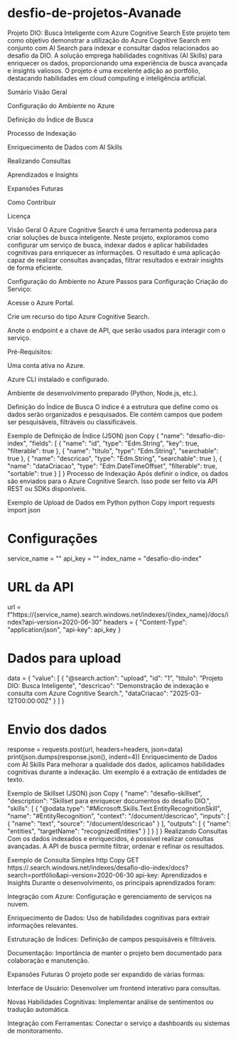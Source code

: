 # desfio-de-projetos-Avanade

Projeto DIO: Busca Inteligente com Azure Cognitive Search
Este projeto tem como objetivo demonstrar a utilização do Azure Cognitive Search em conjunto com AI Search para indexar e consultar dados relacionados ao desafio da DIO. A solução emprega habilidades cognitivas (AI Skills) para enriquecer os dados, proporcionando uma experiência de busca avançada e insights valiosos. O projeto é uma excelente adição ao portfólio, destacando habilidades em cloud computing e inteligência artificial.

Sumário
Visão Geral

Configuração do Ambiente no Azure

Definição do Índice de Busca

Processo de Indexação

Enriquecimento de Dados com AI Skills

Realizando Consultas

Aprendizados e Insights

Expansões Futuras

Como Contribuir

Licença

Visão Geral
O Azure Cognitive Search é uma ferramenta poderosa para criar soluções de busca inteligente. Neste projeto, exploramos como configurar um serviço de busca, indexar dados e aplicar habilidades cognitivas para enriquecer as informações. O resultado é uma aplicação capaz de realizar consultas avançadas, filtrar resultados e extrair insights de forma eficiente.

Configuração do Ambiente no Azure
Passos para Configuração
Criação do Serviço:

Acesse o Azure Portal.

Crie um recurso do tipo Azure Cognitive Search.

Anote o endpoint e a chave de API, que serão usados para interagir com o serviço.

Pré-Requisitos:

Uma conta ativa no Azure.

Azure CLI instalado e configurado.

Ambiente de desenvolvimento preparado (Python, Node.js, etc.).

Definição do Índice de Busca
O índice é a estrutura que define como os dados serão organizados e pesquisados. Ele contém campos que podem ser pesquisáveis, filtráveis ou classificáveis.

Exemplo de Definição de Índice (JSON)
json
Copy
{
  "name": "desafio-dio-index",
  "fields": [
    {
      "name": "id",
      "type": "Edm.String",
      "key": true,
      "filterable": true
    },
    {
      "name": "titulo",
      "type": "Edm.String",
      "searchable": true
    },
    {
      "name": "descricao",
      "type": "Edm.String",
      "searchable": true
    },
    {
      "name": "dataCriacao",
      "type": "Edm.DateTimeOffset",
      "filterable": true,
      "sortable": true
    }
  ]
}
Processo de Indexação
Após definir o índice, os dados são enviados para o Azure Cognitive Search. Isso pode ser feito via API REST ou SDKs disponíveis.

Exemplo de Upload de Dados em Python
python
Copy
import requests
import json

# Configurações
service_name = "<nome-do-servico>"
api_key = "<sua-chave-de-api>"
index_name = "desafio-dio-index"

# URL da API
url = f"https://{service_name}.search.windows.net/indexes/{index_name}/docs/index?api-version=2020-06-30"
headers = {
    "Content-Type": "application/json",
    "api-key": api_key
}

# Dados para upload
data = {
    "value": [
        {
            "@search.action": "upload",
            "id": "1",
            "titulo": "Projeto DIO: Busca Inteligente",
            "descricao": "Demonstração de indexação e consulta com Azure Cognitive Search.",
            "dataCriacao": "2025-03-12T00:00:00Z"
        }
    ]
}

# Envio dos dados
response = requests.post(url, headers=headers, json=data)
print(json.dumps(response.json(), indent=4))
Enriquecimento de Dados com AI Skills
Para melhorar a qualidade dos dados, aplicamos habilidades cognitivas durante a indexação. Um exemplo é a extração de entidades de texto.

Exemplo de Skillset (JSON)
json
Copy
{
  "name": "desafio-skillset",
  "description": "Skillset para enriquecer documentos do desafio DIO.",
  "skills": [
    {
      "@odata.type": "#Microsoft.Skills.Text.EntityRecognitionSkill",
      "name": "#EntityRecognition",
      "context": "/document/descricao",
      "inputs": [
        {
          "name": "text",
          "source": "/document/descricao"
        }
      ],
      "outputs": [
        {
          "name": "entities",
          "targetName": "recognizedEntities"
        }
      ]
    }
  ]
}
Realizando Consultas
Com os dados indexados e enriquecidos, é possível realizar consultas avançadas. A API de busca permite filtrar, ordenar e refinar os resultados.

Exemplo de Consulta Simples
http
Copy
GET https://<nome-do-servico>.search.windows.net/indexes/desafio-dio-index/docs?search=portfólio&api-version=2020-06-30
api-key: <sua-chave-de-api>
Aprendizados e Insights
Durante o desenvolvimento, os principais aprendizados foram:

Integração com Azure: Configuração e gerenciamento de serviços na nuvem.

Enriquecimento de Dados: Uso de habilidades cognitivas para extrair informações relevantes.

Estruturação de Índices: Definição de campos pesquisáveis e filtráveis.

Documentação: Importância de manter o projeto bem documentado para colaboração e manutenção.

Expansões Futuras
O projeto pode ser expandido de várias formas:

Interface de Usuário: Desenvolver um frontend interativo para consultas.

Novas Habilidades Cognitivas: Implementar análise de sentimentos ou tradução automática.

Integração com Ferramentas: Conectar o serviço a dashboards ou sistemas de monitoramento.

